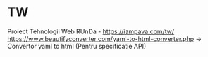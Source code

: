 # TW

Proiect Tehnologii Web RUnDa - https://iampava.com/tw/ 
https://www.beautifyconverter.com/yaml-to-html-converter.php -> Convertor yaml to html (Pentru specificatie API)

